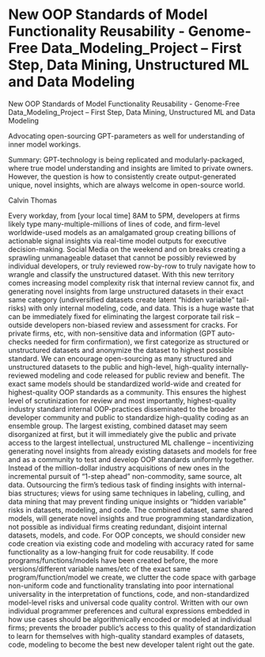 # New OOP Standards of Model Functionality Reusability - Genome-Free Data_Modeling_Project – First Step, Data Mining, Unstructured ML and Data Modeling
New OOP Standards of Model Functionality Reusability - Genome-Free Data_Modeling_Project – First Step, Data Mining, Unstructured ML and Data Modeling

Advocating open-sourcing GPT-parameters as well for understanding of inner model workings.

Summary: GPT-technology is being replicated and modularly-packaged, where true model understanding and insights are limited to private owners. However, the question is how to consistently create output-generated unique, novel insights, which are always welcome in open-source world.

Calvin Thomas

Every workday, from [your local time] 8AM to 5PM, developers at firms likely type many-multiple-millions of lines of code, and firm-level worldwide-used models as an amalgamated group creating billions of actionable signal insights via real-time model outputs for executive decision-making. Social Media on the weekend and on breaks creating a sprawling unmanageable dataset that cannot be possibly reviewed by individual developers, or truly reviewed row-by-row to truly navigate how to wrangle and classify the unstructured dataset. With this new territory comes increasing model complexity risk that internal review cannot fix, and generating novel insights from large unstructured datasets in their exact same category (undiversified datasets create latent “hidden variable” tail-risks) with only internal modeling, code, and data. This is a huge waste that can be immediately fixed for eliminating the largest corporate tail risk – outside developers non-biased review and assessment for cracks.
For private firms, etc, with non-sensitive data and information (GPT auto-checks needed for firm confirmation), we first categorize as structured or unstructured datasets and anonymize the dataset to highest possible standard. We can encourage open-sourcing as many structured and unstructured datasets to the public and high-level, high-quality internally-reviewed modeling and code released for public review and benefit. The exact same models should be standardized world-wide and created for highest-quality OOP standards as a community. This ensures the highest level of scrutinization for review and most importantly, highest-quality industry standard internal OOP-practices disseminated to the broader developer community and public to standardize high-quality coding as an ensemble group. The largest existing, combined dataset may seem disorganized at first, but it will immediately give the public and private access to the largest intellectual, unstructured ML challenge – incentivizing generating novel insights from already existing datasets and models for free and as a community to test and develop OOP standards uniformly together. Instead of the million-dollar industry acquisitions of new ones in the incremental pursuit of “1-step ahead” non-commodity, same source, alt data. Outsourcing the firm’s tedious task of finding insights with internal-bias structures; views for using same techniques in labeling, culling, and data mining that may prevent finding unique insights or “hidden variable” risks in datasets, modeling, and code. The combined dataset, same shared models, will generate novel insights and true programming standardization, not possible as individual firms creating redundant, disjoint internal datasets, models, and code. For OOP concepts, we should consider new code creation via existing code and modeling with accuracy rated for same functionality as a low-hanging fruit for code reusability.
If code programs/functions/models have been created before, the more versions/different variable names/etc of the exact same program/function/model we create, we clutter the code space with garbage non-uniform code and functionality translating into poor international universality in the interpretation of functions, code, and non-standardized model-level risks and universal code quality control. Written with our own individual programmer preferences and cultural expressions embedded in how use cases should be algorithmically encoded or modeled at individual firms; prevents the broader public’s access to this quality of standardization to learn for themselves with high-quality standard examples of datasets, code, modeling to become the best new developer talent right out the gate.
